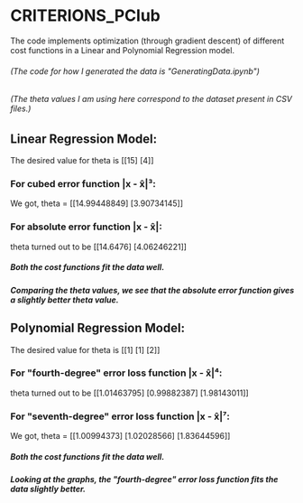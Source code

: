 # CRITERIONS_PClub

 The code implements optimization (through gradient descent) of different cost functions in a Linear and Polynomial Regression model.

###### (The code for how I generated the data is "GeneratingData.ipynb")
###### (The theta values I am using here correspond to the dataset present in CSV files.)

## Linear Regression Model:
The desired value for theta is [[15] [4]]

### For cubed error function |x -  x̂|³: 
We got, theta = [[14.99448849] [3.90734145]]


### For absolute error function |x -  x̂|:
theta turned out to be [[14.6476] [4.06246221]]



##### Both the cost functions fit the data well.
##### Comparing the theta values, we see that the absolute error function gives a slightly better theta value.

## Polynomial Regression Model:
The desired value for theta is [[1] [1] [2]]

### For "fourth-degree" error loss function |x -  x̂|⁴:
theta turned out to be [[1.01463795] [0.99882387] [1.98143011]]



### For "seventh-degree" error loss function |x -  x̂|⁷:
We got, theta = [[1.00994373] [1.02028566] [1.83644596]]




##### Both the cost functions fit the data well.
##### Looking at the graphs, the "fourth-degree" error loss function fits the data slightly better.

